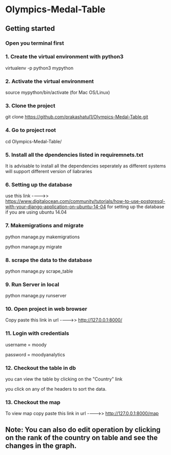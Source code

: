 # Olympics-Medal-Table
## Getting started

### Open you terminal first

### 1. Create the virtual environment with python3

virtualenv -p python3 mypython

### 2. Activate the virtual environment

source mypython/bin/activate  (for Mac OS/Linux)

### 3. Clone the project

git clone https://github.com/prakashatul1/Olympics-Medal-Table.git

### 4. Go to project root

cd Olympics-Medal-Table/

### 5. Install all the dpendencies listed in requiremnets.txt

It is advisable to install all the dependencies seperately as different systems will support different version of liabraries 

### 6. Setting up the database

use this link ---->> https://www.digitalocean.com/community/tutorials/how-to-use-postgresql-with-your-django-application-on-ubuntu-14-04 for setting up the database if you are using ubuntu 14.04

### 7. Makemigrations and migrate

python manage.py makemigrations

python manage.py migrate

### 8. scrape the data to the database

python manage.py scrape_table

### 9. Run Server in local

python manage.py runserver

### 10. Open project in web browser

Copy paste this link in url ---->>  http://127.0.0.1:8000/

### 11. Login with credentials

username = moody

password = moodyanalytics

### 12. Checkout the table in db

you can view the table by clicking on the "Country" link

you click on any of the headers to sort the data.

### 13. Checkout the map

To view map copy paste this link in url ---->>  http://127.0.0.1:8000/map 

## Note: You can also do edit operation by clicking on the rank of the country on table and see the changes in the graph. 
